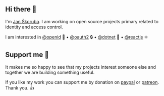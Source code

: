 ## Hi there 👋

I'm [Jan Škoruba](https://skoruba.com). I am working on open source projects primary related to identity and access control. 

I am interested in [@openid](https://github.com/openin) 🔐 • [@oauth2](https://github.com/oauth2) 🔒 • [@dotnet](https://github.com/dotnet) 🚀 • [@reactjs](https://github.com/reactjs) ⚛

## Support me 💖

It makes me so happy to see that my projects interest someone else and together we are building something useful.

If you like my work you can support me by donation on [paypal](https://www.paypal.com/paypalme/skoruba) or [patreon](https://patreon.com/skoruba). Thank you. 👍
